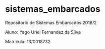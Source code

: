 # sistemas_embarcados

Repositorio de Sistemas Embarcados 2018/2

Aluno: Yago Uriel Fernandez da Silva

Matricula: 13/0018732
